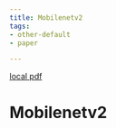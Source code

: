 ```yaml
---
title: Mobilenetv2
tags:
- other-default
- paper

---
```


[local pdf](../../../pdfs/mobileNetV2.pdf)

# Mobilenetv2
